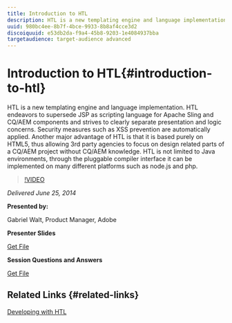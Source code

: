 ```yaml
---
title: Introduction to HTL
description: HTL is a new templating engine and language implementation. HTL endeavors to supersede JSP as scripting language for Apache Sling and CQ/AEM components and strives to clearly separate presentation and logic concerns. Security measures such as XSS prevention are automatically applied. Another major advantage of HTL is that it is based purely on HTML5, thus allowing 3rd party agencies to focus on design related parts of a CQ/AEM project without CQ/AEM knowledge. HTL is not limited to Java environments, through the pluggable compiler interface it can be implemented on many different platforms such as node.js and php.
uuid: 980bc4ee-8b7f-4bce-9933-8b8af4cce3d2
discoiquuid: e53db2da-f9a4-45b8-9203-1e4084937bba
targetaudience: target-audience advanced
---
```


# Introduction to HTL{#introduction-to-htl}

HTL is a new templating engine and language implementation. HTL endeavors to supersede JSP as scripting language for Apache Sling and CQ/AEM components and strives to clearly separate presentation and logic concerns. Security measures such as XSS prevention are automatically applied. Another major advantage of HTL is that it is based purely on HTML5, thus allowing 3rd party agencies to focus on design related parts of a CQ/AEM project without CQ/AEM knowledge. HTL is not limited to Java environments, through the pluggable compiler interface it can be implemented on many different platforms such as node.js and php.

>[!VIDEO](https://video.tv.adobe.com/v/19504/?quality=9)

*Delivered June 25, 2014*

**Presented by:**

Gabriel Walt, Product Manager, Adobe

**Presenter Slides**

[Get File](assets/sightly-component-development.pdf)

**Session Questions and Answers**

[Get File](assets/introduction-to-sightly-q-as.pdf)

## Related Links {#related-links}

[Developing with HTL](https://docs.adobe.com/docs/en/htl/overview.html?wcmmode=disabled)

<!--
[Get back to the Overview](https://helpx.adobe.com/experience-manager/kt/eseminars/gems/aem-index.html)
-->
